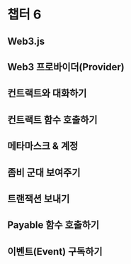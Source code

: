 # 챕터 6

## Web3.js

## Web3 프로바이더(Provider)
## 컨트랙트와 대화하기
## 컨트랙트 함수 호출하기
## 메타마스크 & 계정
## 좀비 군대 보여주기 
##  트랜잭션 보내기
##  Payable 함수 호출하기
## 이벤트(Event) 구독하기
## 
